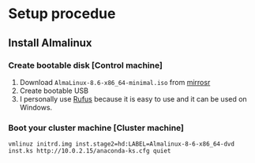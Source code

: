 # Setup procedue

## Install Almalinux

### Create bootable disk [Control machine]

1. Download `AlmaLinux-8.6-x86_64-minimal.iso` from [mirrosr](https://mirrors.almalinux.org/isos/x86_64/8.6.html)
2. Create bootable USB
  1. I personally use [Rufus](https://rufus.ie/) because it is easy to use and it can be used on Windows.

### Boot your cluster machine [Cluster machine]

```console
vmlinuz initrd.img inst.stage2=hd:LABEL=Almalinux-8-6-x86_64-dvd inst.ks http://10.0.2.15/anaconda-ks.cfg quiet
```
